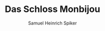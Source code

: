 ---
image: /assets/images/spiker/25b.jpg
thumb: /assets/images/spiker-thumbs/25b.jpg
author: Samuel Heinrich Spiker
artist: 
engraver: 
title: "Das Schloss Monbijou"
subtitle: 
tags:
  - Palace
layout: post
---